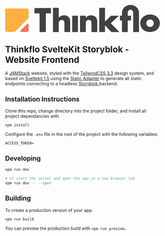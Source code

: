 <svg xmlns="http://www.w3.org/2000/svg" viewBox="0 0 272.58805 47.86691"><defs><style>.a{fill:#414042;}.b{fill:#f36f5e;}.c{fill:#fbb040;}</style></defs><title>Thinkflo-logo-techy</title><rect class="a" x="118.14648" y="19.06389" width="10.16199" height="28.80301"/><polygon class="a" points="71.716 14.822 71.716 47.835 60.711 47.835 60.711 14.822 51.672 14.822 51.672 5.503 80.755 5.503 80.755 14.822 71.716 14.822"/><path class="a" d="M84.2348,5.15308h10.162v17.529a11.12022,11.12022,0,0,1,4.211-3.396,13.15236,13.15236,0,0,1,4.997-.871q5.445,0,8.225,3.004a11.47686,11.47686,0,0,1,2.78,8.113v18.303h-10.164v-14.541a15.04071,15.04071,0,0,0-.336-3.537,4.113,4.113,0,0,0-1.124-2.078,4.76946,4.76946,0,0,0-3.254-1.179,5.02431,5.02431,0,0,0-3.96,1.545,6.40755,6.40755,0,0,0-1.375,4.407v15.383h-10.162Z" transform="translate(0 0.00005)"/><path class="a" d="M131.90082,19.032h10.162v3.65a11.11993,11.11993,0,0,1,4.211-3.396,13.15236,13.15236,0,0,1,4.997-.871,12.515,12.515,0,0,1,5.193.982,10.37349,10.37349,0,0,1,3.678,2.78,8.00555,8.00555,0,0,1,1.684,3.256,16.98514,16.98514,0,0,1,.45,4.099V47.835h-10.163v-14.541a15.71038,15.71038,0,0,0-.308-3.453,4.29715,4.29715,0,0,0-1.095-2.106,3.88392,3.88392,0,0,0-1.516-.955,5.68678,5.68678,0,0,0-1.796-.28,5.02207,5.02207,0,0,0-3.959,1.545,6.403,6.403,0,0,0-1.376,4.407V47.835h-10.162Z" transform="translate(0 0.00005)"/><polygon class="a" points="175.973 5.153 175.973 29.42 186.641 19.032 200.564 19.032 186.136 32.339 201.408 47.835 187.146 47.835 175.973 36.1 175.973 47.835 165.811 47.835 165.811 5.153 175.973 5.153"/><path class="a" d="M205.84222,19.032v-5.333a12.16949,12.16949,0,0,1,1.20795-5.362,14.03152,14.03152,0,0,1,3.255-4.351,15.45651,15.45651,0,0,1,4.772-2.92,16.07079,16.07079,0,0,1,11.511,0,15.45579,15.45579,0,0,1,4.772,2.92,14.04889,14.04889,0,0,1,3.256,4.351,12.15552,12.15552,0,0,1,1.208,5.362V47.835h-10.163V13.699a5.24537,5.24537,0,0,0-.365-1.938,5.56213,5.56213,0,0,0-1.01-1.655,5.21338,5.21338,0,0,0-1.516-1.179,4.1688,4.1688,0,0,0-1.937-.45,4.33564,4.33564,0,0,0-1.965.45,4.91778,4.91778,0,0,0-1.51605,1.15,5.60919,5.60919,0,0,0-1.347,3.622v5.333h5.838v8.479h-5.838V47.835H205.842V27.511h-3.649V19.032Z" transform="translate(0 0.00005)"/><path class="a" d="M238.001,32.11527a14.00854,14.00854,0,0,1,1.292-5.981,14.694,14.694,0,0,1,3.593-4.828,17.10465,17.10465,0,0,1,5.474-3.227,19.73465,19.73465,0,0,1,6.934-1.18,20.04955,20.04955,0,0,1,6.878,1.151,17.033,17.033,0,0,1,5.502,3.2,14.40015,14.40015,0,0,1,3.621,4.884,14.95471,14.95471,0,0,1,1.292,6.261,14.66161,14.66161,0,0,1-1.32,6.26,14.8254,14.8254,0,0,1-3.62195,4.885,16.19482,16.19482,0,0,1-5.52905,3.172,21.16359,21.16359,0,0,1-6.99,1.122,20.25582,20.25582,0,0,1-6.851-1.122,15.78593,15.78593,0,0,1-5.41705-3.2,14.83442,14.83442,0,0,1-3.565-4.969,15.57263,15.57263,0,0,1-1.292-6.428m10.724.112a6.49431,6.49431,0,0,0,.534,2.666,7.06176,7.06176,0,0,0,1.403,2.105,6.16725,6.16725,0,0,0,2.078,1.405,6.701,6.701,0,0,0,5.109,0,6.19333,6.19333,0,0,0,2.077-1.405,7.10283,7.10283,0,0,0,1.404-2.105,6.40481,6.40481,0,0,0,.533-2.61,6.27646,6.27646,0,0,0-.533-2.554,7.14509,7.14509,0,0,0-1.404-2.106,6.20548,6.20548,0,0,0-2.077-1.404,6.701,6.701,0,0,0-5.109,0,6.17927,6.17927,0,0,0-2.078,1.404,7.22768,7.22768,0,0,0-1.403,2.077,6.03958,6.03958,0,0,0-.534,2.527" transform="translate(0 0.00005)"/><path class="b" d="M41.28461,45.29276v-10.558a1.49576,1.49576,0,0,0-2.554-1.057l-11.398,11.397a1.49617,1.49617,0,0,0,1.058,2.554h10.558a2.33616,2.33616,0,0,0,2.336-2.336" transform="translate(0 0.00005)"/><path class="c" d="M38.562,6.34445H2.722A2.72267,2.72267,0,0,0,0,9.06745v35.84a2.72217,2.72217,0,0,0,2.722,2.721H15.661a2.71856,2.71856,0,0,0,1.924-.797l22.902-22.902a2.71849,2.71849,0,0,0,.798-1.925V9.06745a2.72349,2.72349,0,0,0-2.723-2.723" transform="translate(0 0.00005)"/></svg>

# Thinkflo SvelteKit Storyblok - Website Frontend

A [JAMStack](https://jamstack.org/) website, styled with the [TailwindCSS 3.3](https://tailwindcss.com/) design system, and based on [Sveltekit 1.5](https://kit.svelte.dev/docs/introduction) using the [Static Adapter](https://kit.svelte.dev/docs/adapters#supported-environments-static-sites) to generate all static endpoints connecting to a headless [Storyblok ](https://www.storyblok.com/docs/guide/introduction) backend.

## Installation Instructions

Clone this repo, change directory into the project folder, and Install all project dependancies with 

`npm install`

Configure the `.env` file in the root of the project with the following variables:

```
ACCESS_TOKEN=
```

## Developing

```bash
npm run dev

# or start the server and open the app in a new browser tab
npm run dev -- --open
```

## Building

To create a production version of your app:

```bash
npm run build
```

You can preview the production build with `npm run preview`.